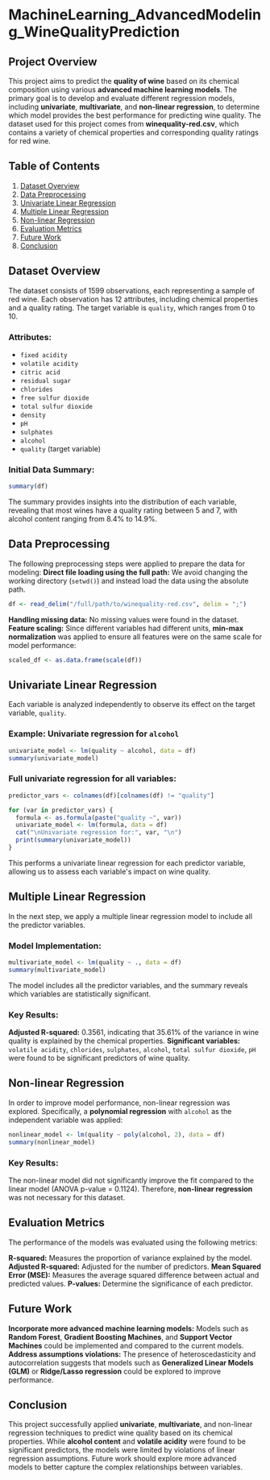 # MachineLearning_AdvancedModeling_WineQualityPrediction

## Project Overview
This project aims to predict the **quality of wine** based on its chemical composition using various **advanced machine learning models**. The primary goal is to develop and evaluate different regression models, including **univariate**, **multivariate**, and **non-linear regression**, to determine which model provides the best performance for predicting wine quality. The dataset used for this project comes from **winequality-red.csv**, which contains a variety of chemical properties and corresponding quality ratings for red wine.

## Table of Contents
1. [Dataset Overview](#dataset-overview)
2. [Data Preprocessing](#data-preprocessing)
3. [Univariate Linear Regression](#univariate-linear-regression)
4. [Multiple Linear Regression](#multiple-linear-regression)
5. [Non-linear Regression](#non-linear-regression)
6. [Evaluation Metrics](#evaluation-metrics)
7. [Future Work](#future-work)
8. [Conclusion](#conclusion)

## Dataset Overview
The dataset consists of 1599 observations, each representing a sample of red wine. Each observation has 12 attributes, including chemical properties and a quality rating. The target variable is `quality`, which ranges from 0 to 10.

### Attributes:
- `fixed acidity`
- `volatile acidity`
- `citric acid`
- `residual sugar`
- `chlorides`
- `free sulfur dioxide`
- `total sulfur dioxide`
- `density`
- `pH`
- `sulphates`
- `alcohol`
- `quality` (target variable)

### Initial Data Summary:
```r
summary(df)
```
The summary provides insights into the distribution of each variable, revealing that most wines have a quality rating between 5 and 7, with alcohol content ranging from 8.4% to 14.9%.

## Data Preprocessing
The following preprocessing steps were applied to prepare the data for modeling:
**Direct file loading using the full path:** We avoid changing the working directory (`setwd()`) and instead load the data using the absolute path.
```r
df <- read_delim("/full/path/to/winequality-red.csv", delim = ";")
```
**Handling missing data:** No missing values were found in the dataset.
**Feature scaling:** Since different variables had different units, **min-max normalization** was applied to ensure all features were on the same scale for model performance:
```r
scaled_df <- as.data.frame(scale(df))
```

## Univariate Linear Regression
Each variable is analyzed independently to observe its effect on the target variable, `quality`.

### Example: Univariate regression for `alcohol`
```r
univariate_model <- lm(quality ~ alcohol, data = df)
summary(univariate_model)
```

### Full univariate regression for all variables:
```r
predictor_vars <- colnames(df)[colnames(df) != "quality"]

for (var in predictor_vars) {
  formula <- as.formula(paste("quality ~", var))
  univariate_model <- lm(formula, data = df)
  cat("\nUnivariate regression for:", var, "\n")
  print(summary(univariate_model))
}
```
This performs a univariate linear regression for each predictor variable, allowing us to assess each variable's impact on wine quality.

## Multiple Linear Regression
In the next step, we apply a multiple linear regression model to include all the predictor variables.

### Model Implementation:
```r
multivariate_model <- lm(quality ~ ., data = df)
summary(multivariate_model)
```
The model includes all the predictor variables, and the summary reveals which variables are statistically significant.

### Key Results:
**Adjusted R-squared:** 0.3561, indicating that 35.61% of the variance in wine quality is explained by the chemical properties.
**Significant variables:** `volatile acidity`, `chlorides`, `sulphates`, `alcohol`, `total sulfur dioxide`, `pH` were found to be significant predictors of wine quality.

## Non-linear Regression
In order to improve model performance, non-linear regression was explored. Specifically, a **polynomial regression** with `alcohol` as the independent variable was applied:
```r
nonlinear_model <- lm(quality ~ poly(alcohol, 2), data = df)
summary(nonlinear_model)
```
### Key Results:
The non-linear model did not significantly improve the fit compared to the linear model (ANOVA p-value = 0.1124).
Therefore, **non-linear regression** was not necessary for this dataset.

## Evaluation Metrics
The performance of the models was evaluated using the following metrics:

**R-squared:** Measures the proportion of variance explained by the model.
**Adjusted R-squared:** Adjusted for the number of predictors.
**Mean Squared Error (MSE):** Measures the average squared difference between actual and predicted values.
**P-values:** Determine the significance of each predictor.

## Future Work
**Incorporate more advanced machine learning models:** Models such as **Random Forest**, **Gradient Boosting Machines**, and **Support Vector Machines** could be implemented and compared to the current models.
**Address assumptions violations:** The presence of heteroscedasticity and autocorrelation suggests that models such as **Generalized Linear Models (GLM)** or **Ridge/Lasso regression** could be explored to improve performance.

## Conclusion
This project successfully applied **univariate**, **multivariate**, and non-linear regression techniques to predict wine quality based on its chemical properties. While **alcohol content** and **volatile acidity** were found to be significant predictors, the models were limited by violations of linear regression assumptions. Future work should explore more advanced models to better capture the complex relationships between variables.

